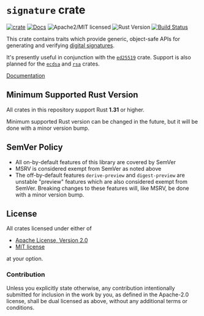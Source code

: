 # `signature` crate

[![crate][crate-image]][crate-link]
[![Docs][docs-image]][docs-link]
![Apache2/MIT licensed][license-image]
![Rust Version][rustc-image]
[![Build Status][build-image]][build-link]

This crate contains traits which provide generic, object-safe APIs for
generating and verifying [digital signatures][1].

It's presently useful in conjunction with the [`ed25519`][2] crate.
Support is also planned for the [`ecdsa`][3] and [`rsa`][4] crates.

[Documentation][docs-link]

## Minimum Supported Rust Version

All crates in this repository support Rust **1.31** or higher.

Minimum supported Rust version can be changed in the future, but it will be
done with a minor version bump.

## SemVer Policy

- All on-by-default features of this library are covered by SemVer
- MSRV is considered exempt from SemVer as noted above
- The off-by-default features `derive-preview` and `digest-preview` are
  unstable "preview" features which are also considered exempt from SemVer.
  Breaking changes to these features will, like MSRV, be done with a minor
  version bump.

## License

All crates licensed under either of

 * [Apache License, Version 2.0](http://www.apache.org/licenses/LICENSE-2.0)
 * [MIT license](http://opensource.org/licenses/MIT)

at your option.

### Contribution

Unless you explicitly state otherwise, any contribution intentionally submitted
for inclusion in the work by you, as defined in the Apache-2.0 license, shall be
dual licensed as above, without any additional terms or conditions.

[//]: # (badges)

[crate-image]: https://img.shields.io/crates/v/signature.svg
[crate-link]: https://crates.io/crates/signature
[docs-image]: https://docs.rs/signature/badge.svg
[docs-link]: https://docs.rs/signature/
[license-image]: https://img.shields.io/badge/license-Apache2.0/MIT-blue.svg
[rustc-image]: https://img.shields.io/badge/rustc-1.31+-blue.svg
[build-image]: https://travis-ci.org/RustCrypto/signatures.svg?branch=master
[build-link]: https://travis-ci.org/RustCrypto/signatures

[//]: # (general links)

[1]: https://en.wikipedia.org/wiki/Digital_signature
[2]: https://github.com/RustCrypto/signatures/tree/master/ed25519
[3]: https://github.com/RustCrypto/signatures/tree/master/ecdsa
[4]: https://github.com/RustCrypto/RSA
